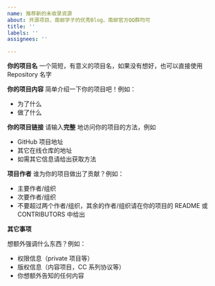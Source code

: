 ```yaml
---
name: 推荐新的未收录资源
about: 开源项目、南邮学子的优秀Blog、南邮官方QQ群均可
title: ''
labels: ''
assignees: ''

---
```


**你的项目名**
一个简短，有意义的项目名，如果没有想好，也可以直接使用 Repository 名字

**你的项目内容**
简单介绍一下你的项目吧！例如：

- 为了什么
- 做了什么

**你的项目链接**
请输入**完整** 地访问你的项目的方法，例如

- GitHub 项目地址
- 其它在线仓库的地址
- 如需其它信息请给出获取方法

**项目作者**
谁为你的项目做出了贡献？例如：

- 主要作者/组织
- 次要作者/组织
- 不要超过两个作者/组织，其余的作者/组织请在你的项目的 README 或 CONTRIBUTORS 中给出

**其它事项**
<!-- 选填 -->
想额外强调什么东西？例如：

- 权限信息（private 项目等）
- 版权信息（内容项目，CC 系列协议等）
- 你想额外告知的任何内容
